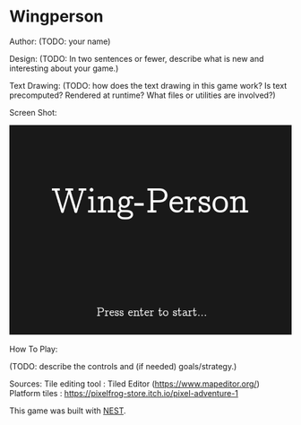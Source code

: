 # Wingperson

Author: (TODO: your name)

Design: (TODO: In two sentences or fewer, describe what is new and interesting about your game.)

Text Drawing: (TODO: how does the text drawing in this game work? Is text precomputed? Rendered at runtime? What files or utilities are involved?)

Screen Shot:

![Screen Shot](screenshot.png)

How To Play:

(TODO: describe the controls and (if needed) goals/strategy.)

Sources:
Tile editing tool : Tiled Editor (https://www.mapeditor.org/)
Platform tiles : https://pixelfrog-store.itch.io/pixel-adventure-1

This game was built with [NEST](NEST.md).
